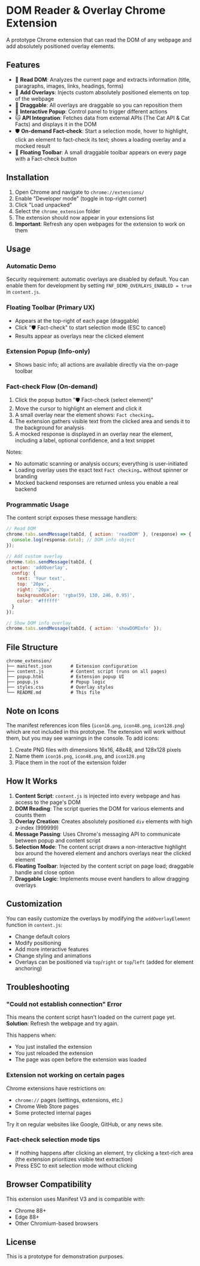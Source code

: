 # DOM Reader & Overlay Chrome Extension

A prototype Chrome extension that can read the DOM of any webpage and add absolutely positioned overlay elements.

## Features

- 📖 **Read DOM**: Analyzes the current page and extracts information (title, paragraphs, images, links, headings, forms)
- 🎨 **Add Overlays**: Injects custom absolutely positioned elements on top of the webpage
- 🔄 **Draggable**: All overlays are draggable so you can reposition them
- 💬 **Interactive Popup**: Control panel to trigger different actions
- 🐱 **API Integration**: Fetches data from external APIs (The Cat API & Cat Facts) and displays it in the DOM
- 🛡️ **On-demand Fact-check**: Start a selection mode, hover to highlight, click an element to fact-check its text; shows a loading overlay and a mocked result
 - 🧰 **Floating Toolbar**: A small draggable toolbar appears on every page with a Fact-check button

## Installation

1. Open Chrome and navigate to `chrome://extensions/`
2. Enable "Developer mode" (toggle in top-right corner)
3. Click "Load unpacked"
4. Select the `chrome_extension` folder
5. The extension should now appear in your extensions list
6. **Important**: Refresh any open webpages for the extension to work on them

## Usage

### Automatic Demo
Security requirement: automatic overlays are disabled by default. You can enable them for development by setting `FNF_DEMO_OVERLAYS_ENABLED = true` in `content.js`.

### Floating Toolbar (Primary UX)
- Appears at the top-right of each page (draggable)
- Click "🛡️ Fact-check" to start selection mode (ESC to cancel)
- Results appear as overlays near the clicked element

### Extension Popup (Info-only)
- Shows basic info; all actions are available directly via the on-page toolbar

### Fact-check Flow (On-demand)
1. Click the popup button "🛡️ Fact-check (select element)"
2. Move the cursor to highlight an element and click it
3. A small overlay near the element shows: `Fact checking…`
4. The extension gathers visible text from the clicked area and sends it to the background for analysis
5. A mocked response is displayed in an overlay near the element, including a label, optional confidence, and a text snippet

Notes:
- No automatic scanning or analysis occurs; everything is user-initiated
- Loading overlay uses the exact text `Fact checking…` without spinner or branding
- Mocked backend responses are returned unless you enable a real backend

### Programmatic Usage

The content script exposes these message handlers:

```javascript
// Read DOM
chrome.tabs.sendMessage(tabId, { action: 'readDOM' }, (response) => {
  console.log(response.data); // DOM info object
});

// Add custom overlay
chrome.tabs.sendMessage(tabId, { 
  action: 'addOverlay',
  config: {
    text: 'Your text',
    top: '20px',
    right: '20px',
    backgroundColor: 'rgba(59, 130, 246, 0.95)',
    color: '#ffffff'
  }
});

// Show DOM info overlay
chrome.tabs.sendMessage(tabId, { action: 'showDOMInfo' });
```

## File Structure

```
chrome_extension/
├── manifest.json       # Extension configuration
├── content.js          # Content script (runs on all pages)
├── popup.html          # Extension popup UI
├── popup.js            # Popup logic
├── styles.css          # Overlay styles
└── README.md           # This file
```

## Note on Icons

The manifest references icon files (`icon16.png`, `icon48.png`, `icon128.png`) which are not included in this prototype. The extension will work without them, but you may see warnings in the console. To add icons:

1. Create PNG files with dimensions 16x16, 48x48, and 128x128 pixels
2. Name them `icon16.png`, `icon48.png`, and `icon128.png`
3. Place them in the root of the extension folder

## How It Works

1. **Content Script**: `content.js` is injected into every webpage and has access to the page's DOM
2. **DOM Reading**: The script queries the DOM for various elements and counts them
3. **Overlay Creation**: Creates absolutely positioned `div` elements with high z-index (999999)
4. **Message Passing**: Uses Chrome's messaging API to communicate between popup and content script
5. **Selection Mode**: The content script draws a non-interactive highlight box around the hovered element and anchors overlays near the clicked element
6. **Floating Toolbar**: Injected by the content script on page load; draggable handle and close option
5. **Draggable Logic**: Implements mouse event handlers to allow dragging overlays

## Customization

You can easily customize the overlays by modifying the `addOverlayElement` function in `content.js`:

- Change default colors
- Modify positioning
- Add more interactive features
- Change styling and animations
 - Overlays can be positioned via `top`/`right` or `top`/`left` (added for element anchoring)

## Troubleshooting

### "Could not establish connection" Error
This means the content script hasn't loaded on the current page yet. **Solution**: Refresh the webpage and try again.

This happens when:
- You just installed the extension
- You just reloaded the extension
- The page was open before the extension was loaded

### Extension not working on certain pages
Chrome extensions have restrictions on:
- `chrome://` pages (settings, extensions, etc.)
- Chrome Web Store pages
- Some protected internal pages

Try it on regular websites like Google, GitHub, or any news site.

### Fact-check selection mode tips
- If nothing happens after clicking an element, try clicking a text-rich area (the extension prioritizes visible text extraction)
- Press ESC to exit selection mode without clicking

## Browser Compatibility

This extension uses Manifest V3 and is compatible with:
- Chrome 88+
- Edge 88+
- Other Chromium-based browsers

## License

This is a prototype for demonstration purposes.

